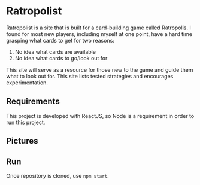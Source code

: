 # Ratropolist

Ratropolist is a site that is built for a card-building game called Ratropolis. I found for most new players, including myself at one point, have a hard time grasping what cards to get for two reasons:

1. No idea what cards are available
2. No idea what cards to go/look out for

This site will serve as a resource for those new to the game and guide them what to look out for. This site lists tested strategies and encourages experimentation.

## Requirements
This project is developed with ReactJS, so Node is a requirement in order to run this project.

## Pictures


## Run
Once repository is cloned, use `npm start`. 



